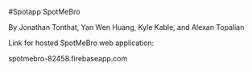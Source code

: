 #Spotapp
SpotMeBro

By Jonathan Tonthat, Yan Wen Huang, Kyle Kable, and Alexan Topalian

Link for hosted SpotMeBro web application:

spotmebro-82458.firebaseapp.com
